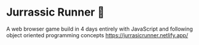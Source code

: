 # Jurrassic Runner 🦖
 A web browser game build in 4 days entirely with JavaScript and following object oriented programming concepts 
https://jurrasicrunner.netlify.app/
